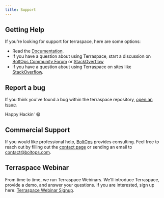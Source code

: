 ```yaml
---
title: Support
---
```


## Getting Help

If you're looking for support for terraspace, here are some options:

* Read the [Documentation](https://terraspace.cloud).
* If you have a question about using Terraspace, start a discussion on [BoltOps Community Forum](https://community.boltops.com/) or [StackOverflow](https://stackoverflow.com/questions/tagged/terraspace)
* If you have a question about using Terraspace on sites like [StackOverflow](https://stackoverflow.com/questions/tagged/terraspace).

## Report a bug

If you think you've found a bug within the terraspace repository, [open an issue](https://github.com/boltops-tools/terraspace/issues/new/choose).

Happy Hackin' 😁

## Commercial Support

If you would like professional help, [BoltOps](https://www.boltops.com/) provides consulting. Feel free to reach out by filling out the [contact page](https://www.boltops.com/contact) or sending an email to contact@boltops.com.

## Terraspace Webinar

From time to time, we run Terraspace Webinars. We'll introduce Terraspace, provide a demo, and answer your questions. If you are interested, sign up here: [Terraspace Webinar Signup](https://bit.ly/301sZIQ).
